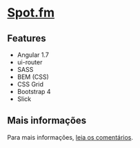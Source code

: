 # [Spot.fm](https://glauberm.github.io/spot-fm)

## Features

- Angular 1.7
- ui-router
- SASS
- BEM (CSS)
- CSS Grid
- Bootstrap 4
- Slick

## Mais informações

Para mais informações, [leia os comentários](COMMENTS.md).